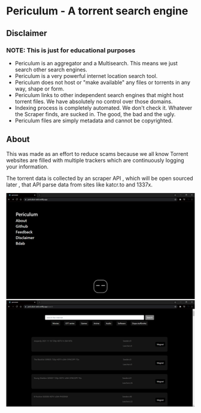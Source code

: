 # Periculum - A torrent search engine

## Disclaimer
### NOTE: This is just for educational purposes
  * Periculum is an aggregator and a Multisearch. This means we just search other search engines.
  * Periculum is a very powerful internet location search tool.
  * Periculum does not host or "make available" any files or torrents in any way, shape or form.
  * Periculum links to other independent search engines that might host torrent files. We have       absolutely no control over those domains.
  * Indexing process is completely automated. We don't check it. Whatever the Scraper finds, are sucked in. The good, the bad and the ugly.
  * Periculum files are simply metadata and cannot be copyrighted.

## About
This was made as an effort to reduce scams because we all know Torrent websites are filled with multiple trackers which are continuously logging your information.

The torrent data is collected by an scraper API , which will be open sourced later , that API parse data from sites like katcr.to and 1337x. 


![](2021-11-21-00-33-14.png)
![](2021-11-21-00-33-41.png)
